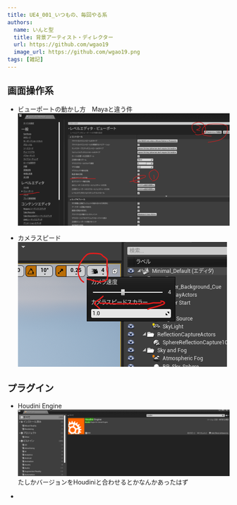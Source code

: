 ```yaml
---
title: UE4_001_いつもの、毎回やる系
authors:
  name: いんと型
  title: 背景アーティスト・ディレクター
  url: https://github.com/wgao19
  image_url: https://github.com/wgao19.png
tags: [雑記]
---
```



## 画面操作系
- ビューポートの動かし方　Mayaと違う件
![](img/001_UE4_settings_2023-04-29-22-27-11.png)

- カメラスピード
![](img/001_UE4_settings_2023-04-29-22-32-36.png)



## プラグイン
- Houdini Engine
![](img/001_UE4_settings_2023-04-29-22-33-46.png)
たしかバージョンをHoudiniと合わせるとかなんかあったはず

- 
